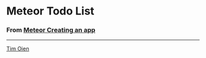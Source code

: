 # Meteor Todo List

### From [Meteor Creating an app](https://www.meteor.com/tutorials/blaze/creating-an-app)


---

[Tim Oien](oien.tim@gmail.com)